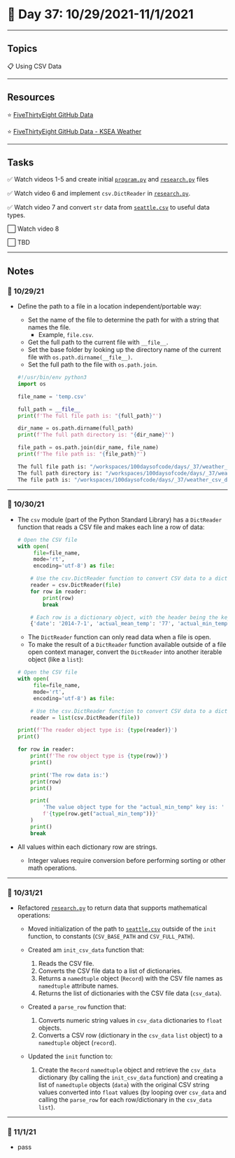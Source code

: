 # :calendar: Day 37: 10/29/2021-11/1/2021

---

## Topics

:clipboard: Using CSV Data

---

## Resources

:star: [FiveThirtyEight GitHub Data](https://github.com/fivethirtyeight/data)

:star: [FiveThirtyEight GitHub Data - KSEA Weather](https://github.com/fivethirtyeight/data)

---

## Tasks

:white_check_mark: Watch videos 1-5 and create initial [`program.py`](weather_csv_demo/program.py) and [`research.py`](weather_csv_demo/research.py) files

:white_check_mark: Watch video 6 and implement `csv.DictReader` in [`research.py`](weather_csv_demo/research.py).

:white_check_mark: Watch video 7 and convert `str` data from [`seattle.csv`](weather_csv_demo/data/seattle.csv) to useful data types.

:white_large_square: Watch video 8

:white_large_square: TBD

---

## Notes

### :notebook: 10/29/21

- Define the path to a file in a location independent/portable way:
    - Set the name of the file to determine the path for with a string that names the file.
        - Example, `file.csv`.
    - Get the full path to the current file with `__file__`.
    - Set the base folder by looking up the directory name of the current file with `os.path.dirname(__file__)`.
    - Set the full path to the file with `os.path.join`.

    ```python
    #!/usr/bin/env python3
    import os

    file_name = 'temp.csv'

    full_path = __file__
    print(f'The full file path is: "{full_path}"')

    dir_name = os.path.dirname(full_path)
    print(f'The full path directory is: "{dir_name}"')

    file_path = os.path.join(dir_name, file_name)
    print(f'The file path is: "{file_path}"')
    ```

    ```bash
    The full file path is: "/workspaces/100daysofcode/days/_37/weather_csv_demo/./file_path_test.py"
    The full path directory is: "/workspaces/100daysofcode/days/_37/weather_csv_demo/."
    The file path is: "/workspaces/100daysofcode/days/_37/weather_csv_demo/./temp.csv"
    ```

---

### :notebook: 10/30/21

- The `csv` module (part of the Python Standard Library) has a `DictReader` function that reads a CSV file and makes each line a row of data:

    ```python
    # Open the CSV file
    with open(
         file=file_name,
         mode='rt',
         encoding='utf-8') as file:

        # Use the csv.DictReader function to convert CSV data to a dictionary
        reader = csv.DictReader(file)
        for row in reader:
            print(row)
            break

        # Each row is a dictionary object, with the header being the key, and the data being the value
        {'date': '2014-7-1', 'actual_mean_temp': '77', 'actual_min_temp': '60', 'actual_max_temp': '94', 'average_min_temp': '54', 'average_max_temp': '73', 'record_min_temp': '45', 'record_max_temp': '94', 'record_min_temp_year': '1948', 'record_max_temp_year': '2014', 'actual_precipitation': '0.00', 'average_precipitation': '0.03', 'record_precipitation': '0.75'}
    ```

    - The `DictReader` function can only read data when a file is open.
    - To make the result of a `DictReader` function available outside of a file open context manager, convert the `DictReader` into another iterable object (like a `list`):

    ```python
    # Open the CSV file
    with open(
         file=file_name,
         mode='rt',
         encoding='utf-8') as file:

        # Use the csv.DictReader function to convert CSV data to a dictionary
        reader = list(csv.DictReader(file))

    print(f'The reader object type is: {type(reader)}')
    print()

    for row in reader:
        print(f'The row object type is {type(row)}')
        print()

        print('The row data is:')
        print(row)
        print()

        print(
            'The value object type for the "actual_min_temp" key is: '
            f'{type(row.get("actual_min_temp"))}'
        )
        print()
        break
    ```

- All values within each dictionary row are strings.
    - Integer values require conversion before performing sorting or other math operations.

---

### :notebook: 10/31/21

- Refactored [`research.py`](weather_csv_demo/research.py) to return data that supports mathematical operations:
    - Moved initialization of the path to [`seattle.csv`](weather_csv_demo/data/seattle.csv) outside of the `init` function, to constants (`CSV_BASE_PATH` and `CSV_FULL_PATH`).
    - Created am `init_csv_data` function that:

        1. Reads the CSV file.
        2. Converts the CSV file data to a list of dictionaries.
        2. Returns a `namedtuple` object (`Record`) with the CSV file names as `namedtuple` attribute names.
        4. Returns the list of dictionaries with the CSV file data (`csv_data`).

    - Created a `parse_row` function that:

        1. Converts numeric string values in `csv_data` dictionaries to `float` objects.
        2. Converts a CSV row (dictionary in the `csv_data` `list` object) to a `namedtuple` object (`record`).

    - Updated the `init` function to:

        1. Create the `Record` `namedtuple` object and retrieve the `csv_data` dictionary (by calling the `init_csv_data` function) and creating a list of `namedtuple` objects (`data`) with the original CSV string values converted into `float` values (by looping over `csv_data` and calling the `parse_row` for each row/dictionary in the `csv_data` `list`).

---

### :notebook: 11/1/21

- pass
